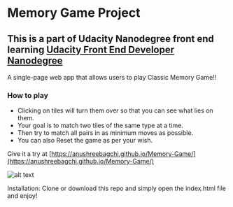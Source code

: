 # Memory Game Project

## This is a part of Udacity Nanodegree front end learning [Udacity Front End Developer Nanodegree](https://in.udacity.com/course/front-end-web-developer-nanodegree--nd001) 


A single-page web app that allows users to play Classic Memory Game!!

### How to play
- Clicking on tiles will turn them over so that you can see what lies on them.
- Your goal is to match two tiles of the same type at a time.
- Then try to match all pairs in as minimum moves as possible.
- You can also Reset the game as per your wish.


Give it a try at [https://anushreebagchi.github.io/Memory-Game/](https://anushreebagchi.github.io/Memory-Game/)


![alt text](https://media.giphy.com/media/kgPEuoiEdduQsLuzms/giphy.gif "Image of the project")

Installation: Clone or download this repo and simply open the index.html file and enjoy!
